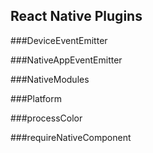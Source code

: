 ## React Native Plugins

###DeviceEventEmitter

###NativeAppEventEmitter

###NativeModules

###Platform

###processColor

###requireNativeComponent

